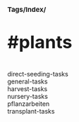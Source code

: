 # <p style='font-size: 15px;'>Tags/Index/</p>
# <p style='font-size: 40px;'>#plants</p>

direct-seeding-tasks \
general-tasks \
harvest-tasks \
nursery-tasks \
pflanzarbeiten \
transplant-tasks
